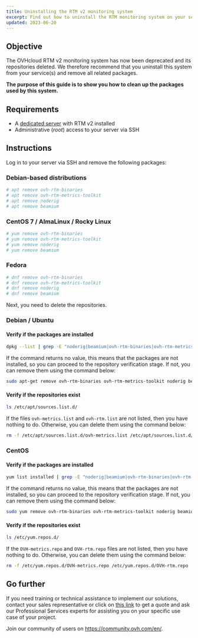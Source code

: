 ```yaml
---
title: Uninstalling the RTM v2 monitoring system
excerpt: Find out how to uninstall the RTM monitoring system on your service(s)
updated: 2023-06-20
---
```


## Objective

The OVHcloud RTM v2 monitoring system has now been deprecated and its repositories deleted. We therefore recommend that you uninstall this system from your service(s) and remove all related packages.

**The purpose of this guide is to show you how to clean up the packages used by this system.**

## Requirements

- A [dedicated server](https://www.ovhcloud.com/en-au/bare-metal/) with RTM v2 installed
- Administrative (*root*) access to your server via SSH

## Instructions

Log in to your server via SSH and remove the following packages:

### Debian-based distributions

```bash
# apt remove ovh-rtm-binaries
# apt remove ovh-rtm-metrics-toolkit
# apt remove noderig
# apt remove beamium
```

### CentOS 7 / AlmaLinux / Rocky Linux

```bash
# yum remove ovh-rtm-binaries
# yum remove ovh-rtm-metrics-toolkit
# yum remove noderig
# yum remove beamium
```

### Fedora

```bash
# dnf remove ovh-rtm-binaries
# dnf remove ovh-rtm-metrics-toolkit
# dnf remove noderig
# dnf remove beamium
```

Next, you need to delete the repositories.

### Debian / Ubuntu

#### Verify if the packages are installed

```bash
dpkg --list | grep -E "noderig|beamium|ovh-rtm-binaries|ovh-rtm-metrics-toolkit"
```

If the command returns no value, this means that the packages are not installed, so you can proceed to the repository verification stage. If not, you can remove them using the command below:

```bash
sudo apt-get remove ovh-rtm-binaries ovh-rtm-metrics-toolkit noderig beamium
```

#### Verify if the repositories exist

```bash
ls /etc/apt/sources.list.d/
```

If the files `ovh-metrics.list` and `ovh-rtm.list` are not listed, then you have nothing to do. Otherwise, you can delete them using the command below:

```bash
rm -f /etc/apt/sources.list.d/ovh-metrics.list /etc/apt/sources.list.d/ovh-rtm.list
```

### CentOS

#### Verify if the packages are installed

```bash
yum list installed | grep -E "noderig|beamium|ovh-rtm-binaries|ovh-rtm-metrics-toolkit"
```

If the command returns no value, this means that the packages are not installed, so you can proceed to the repository verification stage. If not, you can remove them using the command below:

```bash
sudo yum remove ovh-rtm-binaries ovh-rtm-metrics-toolkit noderig beamium
```

#### Verify if the repositories exist

```bash
ls /etc/yum.repos.d/
```

If the `OVH-metrics.repo` and `OVH-rtm.repo` files are not listed, then you have nothing to do. Otherwise, you can delete them using the command below: 

```bash
rm -f /etc/yum.repos.d/OVH-metrics.repo /etc/yum.repos.d/OVH-rtm.repo
```

## Go further

If you need training or technical assistance to implement our solutions, contact your sales representative or click on [this link](https://www.ovhcloud.com/en-au/professional-services/) to get a quote and ask our Professional Services experts for assisting you on your specific use case of your project.

Join our community of users on <https://community.ovh.com/en/>.
